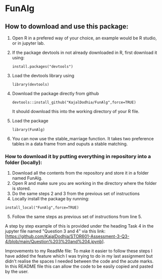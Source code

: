 # FunAlg
## How to download and use this package:
1. Open R in a prefered way of your choice, an example would be R studio, or in jupyter lab.
   
2. If the package devtools in not already downloaded in R, first download it using:

   ```
   install.packages("devtools")
   ```

3. Load the devtools library using

   ```
   library(devtools)
   ```
4. Download the package directly from github
   ```
   devtools::install_github("KajalDodhia/FunAlg",force=TRUE)
   ```
   It should download this into the working directory of your R file.
5. Load the package
    ```
   library(FunAlg)
    ```
6. You can now use the stable_marriage function. It takes two preference tables in a data frame from and ouputs a stable matching. 

   
### How to download it by putting everything in repository into a folder (locally):

1. Download all the contents from the repository and store it in a folder named FunAlg.
2. Open R and make sure you are working in the directory where the folder is stored.
3. Do the same steps 2 and 3 from the previous set of instructions
4. Locally install the package by running:
```
install_local("FunAlg",force=TRUE)
```
5. Follow the same steps as previous set of instructions from line 5.

A step by step example of this is provided under the heading Task 4 in the jupyter file named "Question 3 and 4" via this link: [https://github.com/KajalDodhia/STOR601-Assessment-3-Q3-4/blob/main/Question%203%20and%204.ipynb].

Improvements to my ReadMe file:
To make it easier to follow these steps I have added the feature which I was trying to do in my last assignment but didn't realise the spaces I needed between the code and the acute marks. In this README file this can allow the code to be easily copied and pasted by the user.

